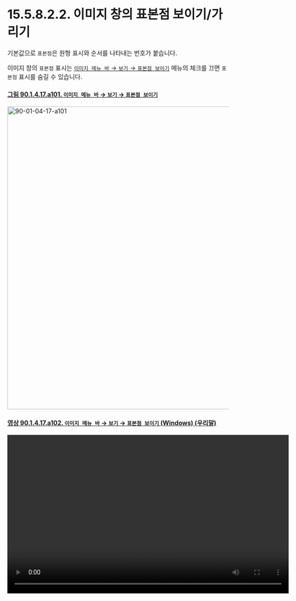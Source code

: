 # 15.5.8.2.2. 이미지 창의 표본점 보이기/가리기
기본값으로 `표본점`은 원형 표시와 순서를 나타내는 번호가 붙습니다.

이미지 창의 `표본점` 표시는 [`이미지 메뉴 바` → `보기` → `표본점 보이기`](./16-05-18-show_sample_points.md) 메뉴의 체크를 끄면 `표본점` 표시를 숨길 수 있습니다.

<a id="90-01-04-17-a101"></a>

#### [그림 90.1.4.17.a101. `이미지 메뉴 바` → `보기` → `표본점 보이기`](./90-01-04-17-show_sample_points.md#90-01-04-17-a101)
<img width="980" height="688" alt="90-01-04-17-a101" src="https://github.com/user-attachments/assets/b1f3c123-7fb9-4b80-8196-2dbfd81a712a" />

<a id="90-01-04-17-a102"></a>

#### [영상 90.1.4.17.a102. `이미지 메뉴 바` → `보기` → `표본점 보이기` (Windows) (우리말)](./90-01-04-17-show_sample_points.md#90-01-04-17-a102)
<video controls="controls" width="640" height="360" src="https://github.com/user-attachments/assets/9675b241-dd45-44df-9446-d797aea3ec85"></video>

<a comment="이슈: 원문에서는 화면에 표본점을 만들면 표본점 대화상자가 자동으로 열린다고 되어 있으나 실제로는 열리지 않음"></a>